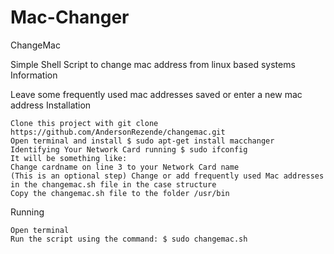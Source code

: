 # Mac-Changer
ChangeMac

Simple Shell Script to change mac address from linux based systems
Information

Leave some frequently used mac addresses saved or enter a new mac address
Installation

    Clone this project with git clone https://github.com/AndersonRezende/changemac.git
    Open terminal and install $ sudo apt-get install macchanger
    Identifying Your Network Card running $ sudo ifconfig
    It will be something like:
    Change cardname on line 3 to your Network Card name
    (This is an optional step) Change or add frequently used Mac addresses in the changemac.sh file in the case structure
    Copy the changemac.sh file to the folder /usr/bin

Running

    Open terminal
    Run the script using the command: $ sudo changemac.sh

